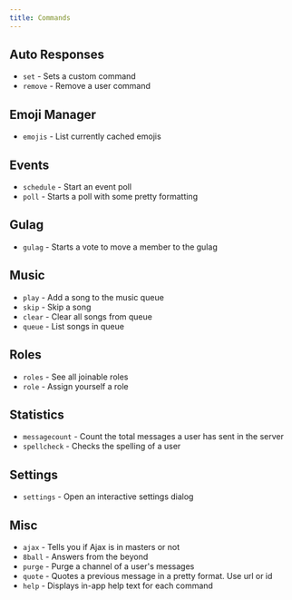 ```yaml
---
title: Commands
---
```


## Auto Responses

* `set` - Sets a custom command
* `remove` - Remove a user command

## Emoji Manager

* `emojis` - List currently cached emojis

## Events

* `schedule` - Start an event poll
* `poll` - Starts a poll with some pretty formatting

## Gulag

* `gulag` - Starts a vote to move a member to the gulag

## Music

* `play` - Add a song to the music queue
* `skip` - Skip a song
* `clear` - Clear all songs from queue
* `queue`  - List songs in queue

## Roles

* `roles` - See all joinable roles
* `role` - Assign yourself a role

## Statistics

* `messagecount` - Count the total messages a user has sent in the server
* `spellcheck` - Checks the spelling of a user

## Settings

* `settings` - Open an interactive settings dialog

## Misc

* `ajax` - Tells you if Ajax is in masters or not
* `8ball` - Answers from the beyond
* `purge` - Purge a channel of a user's messages
* `quote` - Quotes a previous message in a pretty format. Use url or id
* `help` - Displays in-app help text for each command
